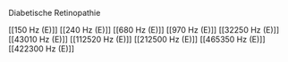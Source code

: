 Diabetische Retinopathie

[[150 Hz (E)]]
[[240 Hz (E)]]
[[680 Hz (E)]]
[[970 Hz (E)]]
[[32250 Hz (E)]]
[[43010 Hz (E)]]
[[112520 Hz (E)]]
[[212500 Hz (E)]]
[[465350 Hz (E)]]
[[422300 Hz (E)]]
